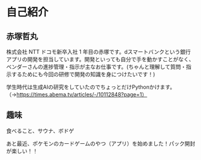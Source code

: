 # 自己紹介

## 赤塚哲丸

株式会社 NTT ドコモ新卒入社 1 年目の赤塚です。dスマートバンクという銀行アプリの開発を担当しています。開発といっても自分で手を動かすことがなく、ベンダーさんの進捗管理・指示が主なお仕事です。(ちゃんと理解して質問・指示するためにも今回の研修で開発の知識を身につけたいです！)

学生時代は生成AIの研究をしていたのでちょっとだけPythonかけます。（→https://times.abema.tv/articles/-/10112848?page=1）

## 趣味
食べること、サウナ、ボドゲ

あと最近、ポケモンのカードゲームのやつ（アプリ）を始めました！パック開封が楽しい！！                                                              

